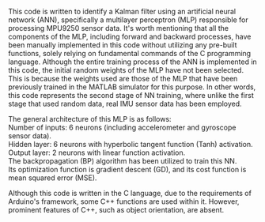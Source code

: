 This code is written to identify a Kalman filter using an artificial neural network (ANN), specifically a multilayer perceptron (MLP) responsible for processing MPU9250 sensor data. It's worth mentioning that all the components of the MLP, including forward and backward processes, have been manually implemented in this code without utilizing any pre-built functions, solely relying on fundamental commands of the C programming language. Although the entire training process of the ANN is implemented in this code, the initial random weights of the MLP have not been selected. This is because the weights used are those of the MLP that have been previously trained in the MATLAB simulator for this purpose. In other words, this code represents the second stage of NN training, where unlike the first stage that used random data, real IMU sensor data has been employed.<br>

The general architecture of this MLP is as follows:<br>
Number of inputs: 6 neurons (including accelerometer and gyroscope sensor data).<br>
Hidden layer: 6 neurons with hyperbolic tangent function (Tanh) activation.<br>
Output layer: 2 neurons with linear function activation.<br>
The backpropagation (BP) algorithm has been utilized to train this NN. <br>
Its optimization function is gradient descent (GD), and its cost function is mean squared error (MSE).<br>

Although this code is written in the C language, due to the requirements of Arduino's framework, some C++ functions are used within it. However, prominent features of C++, such as object orientation, are absent.
